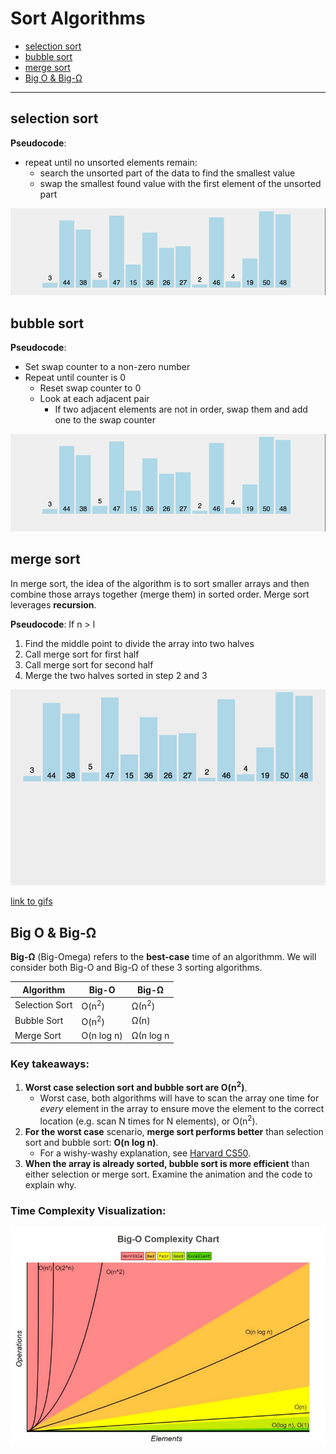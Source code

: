 # Sort Algorithms

  - [selection sort](#selection-sort)
  - [bubble sort](#bubble-sort)
  - [merge sort](#merge-sort)
  - [Big O & Big-Ω](#big-o--big-ω)
  
---
## selection sort

**Pseudocode**: 

* repeat until no unsorted elements remain: 
  * search the unsorted part of the data to find the smallest value
  * swap the smallest found value with the first element of the unsorted part


![selection sort](assets/selection.gif)

## bubble sort
**Pseudocode**: 

* Set swap counter to a non-zero number
* Repeat until counter is 0
  * Reset swap counter to 0
  * Look at each adjacent pair
    * If two adjacent elements are not in order, swap them and add one to the swap counter

![bubble sort](assets/bubble.gif)

## merge sort

In merge sort, the idea of the algorithm is to sort smaller arrays and then combine those arrays together (merge them) in sorted order. Merge sort leverages **recursion**.

**Pseudocode**: 
If n > l
   1. Find the middle point to divide the array into two halves
   2. Call merge sort for first half
   3. Call merge sort for second half
   4. Merge the two halves sorted in step 2 and 3

![merge sort](assets/merge.gif)

[link to gifs](http://www-scf.usc.edu/~zhan468/public/Notes/sorting.html)

## Big O & Big-Ω 
**Big-Ω** (Big-Omega) refers to the **best-case** time of an algorithmm. We will consider both Big-O and Big-Ω of these 3 sorting algorithms.

| Algorithm  | Big-O  | Big-Ω  | 
|---|---|---|
| Selection Sort  | O(n<sup>2</sup>)  | Ω(n<sup>2</sup>)  | 
| Bubble Sort  | O(n<sup>2</sup>)  | Ω(n)  |  
| Merge Sort  | O(n log n)  | Ω(n log n  |   

### Key takeaways:
1. **Worst case selection sort and bubble sort are O(n<sup>2</sup>)**. 
     * Worst case, both algorithms will have to scan the array one time for *every* element in the array to ensure move the element to the correct location (e.g. scan N times for N elements), or O(n<sup>2</sup>).
2. **For the worst case** scenario, **merge sort performs better** than selection sort and bubble sort: **O(n log n)**.
     * For a wishy-washy explanation, see [Harvard CS50](https://youtu.be/jUyQqLvg8Qw?t=4284).
3. **When the array is already sorted, bubble sort is more efficient** than either selection or merge sort. Examine the animation and the code to explain why.  

### Time Complexity Visualization:

![time complexity](assets/bigo.jpeg)